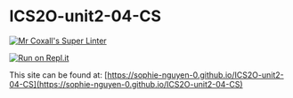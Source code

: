 # ICS2O-unit2-04-CS

[![Mr Coxall's Super Linter](https://github.com/sophie-nguyen-0/ICS2O-unit2-04-CS/workflows/Mr%20Coxall's%20Super%20Linter/badge.svg)](https://github.com/sophie-nguyen-0/ICS2O-unit2-04-CS/actions/)

[![Run on Repl.it](https://repl.it/badge/github/sophie-nguyen-0/ICS2O-unit2-04-CS)](https://repl.it/github/sophie-nguyen-0/ICS2O-unit2-04-CS)

This site can be found at: [https://sophie-nguyen-0.github.io/ICS2O-unit2-04-CS](https://sophie-nguyen-0.github.io/ICS2O-unit2-04-CS)

